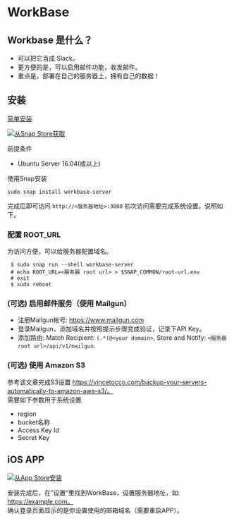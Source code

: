 # WorkBase

## Workbase 是什么？

- 可以把它当成 Slack。
- 更方便的是，可以启用邮件功能，收发邮件。
- 重点是，部署在自己的服务器上，拥有自己的数据！

## 安装

[简单安装](./install-simple.md)

[![从Snap Store获取](https://snapcraft.io/static/images/badges/en/snap-store-black.svg)](https://snapcraft.io/workbase-server)

前提条件
- Ubuntu Server 16.04(或以上)

使用Snap安装
```
sudo snap install workbase-server
```
完成后即可访问 `http://<服务器地址>:3000`
初次访问需要完成系统设置。说明如下。
  
### 配置 ROOT_URL

为访问方便，可以给服务器配置域名。
```
 $ sudo snap run --shell workbase-server
 # echo ROOT_URL=<服务器 root url> > $SNAP_COMMON/root-url.env
 # exit
 $ sudo reboot
```

### (可选) 启用邮件服务（使用 Mailgun）

- 注册Mailgun帐号: https://www.mailgun.com
- 登录Mailgun，添加域名并按照提示步骤完成验证，记录下API Key。
- 添加路由: Match Recipient: `(.*)@<your domain>`, Store and Notify: `<服务器 root url>/api/v1/mailgun`.

### (可选) 使用 Amazon S3

参考该文章完成S3设置 https://vincetocco.com/backup-your-servers-automatically-to-amazon-aws-s3/。  
需要如下参数用于系统设置
- region
- bucket名称
- Access Key Id
- Secret Key

## iOS APP

[![从App Store安装](https://user-images.githubusercontent.com/551004/29770691-a2082ff4-8bc6-11e7-89a6-964cd405ea8e.png)](https://itunes.apple.com/app/workbase/id1447713624)

安装完成后，在”设置“里找到WorkBase，设置服务器地址，如: https://example.com。  
确认登录页面显示的是你设置使用的邮箱域名（需要重启APP）。